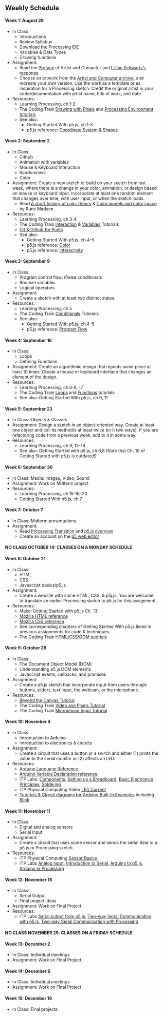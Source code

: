 ## Weekly Schedule
#### Week 1: August 26
* In Class: 
    - Introductions
    - Review Syllabus
    - Download the [Processing IDE](https://processing.org/download/)
    - Variables & Data Types
    - Drawing functions
* Assignment: 
    - Read the [Preface](https://www.atariarchives.org/artist/preface.php) of Artist and Computer and [Lillian Schwartz’s response](https://www.atariarchives.org/artist/sec31.php). 
    - Choose an artwork from the [Artist and Computer archive](https://www.atariarchives.org/artist/), and recreate your own version. Use the work as a template or as inspiration for a Processing sketch. Credit the original artist in your code/documentation with artist name, title of work, and date.
* Resources: 
    - Learning Processing, ch.1-2
    - The Coding Train [Drawing with Pixels](https://www.youtube.com/watch?v=a562vsSI2Po&list=PLRqwX-V7Uu6bsRnSEJ9tRn4V_XCGXovs4) and [Processing Environment tutorials](https://www.youtube.com/playlist?list=PLRqwX-V7Uu6Yo4VdQ4ZTtqRQ1AE4t_Ep9)
    - See also:
      - Getting Started With p5.js, ch.1-3
      - p5.js reference: [Coordinate System & Shapes](https://p5js.org/learn/coordinate-system-and-shapes.html)

#### Week 2: September 2
* In Class: 
    - Github
    - Animation with variables
    - Mouse & Keyboard Interaction
    - Randomness
    - Color
* Assignment: Create a new sketch or build on your sketch from last week, where there is a change in your color, animation, or design based on mouse or keyboard input. Incorporate at least one random element that changes over time, with user input, or when the sketch loads.
    - Read [A short history of color theory](https://programmingdesignsystems.com/color/a-short-history-of-color-theory/index.html) & [Color models and color space](https://programmingdesignsystems.com/color/color-models-and-color-spaces/index.html) by Rune Madsen
* Resources: 
    - Learning Processing, ch.3-4
    - The Coding Train [Interaction](https://www.youtube.com/playlist?list=PLRqwX-V7Uu6by61pbhdvyEpIeymlmnXzD) & [Variables](https://www.youtube.com/playlist?list=PLRqwX-V7Uu6aFNOgoIMSbSYOkKNTo89uf) Tutorials
    - [Git & Github for Poets](https://www.youtube.com/playlist?list=PLRqwX-V7Uu6ZF9C0YMKuns9sLDzK6zoiV)
    - See also:
      - Getting Started With p5.js, ch.4-5
      - p5.js reference: [Color](https://p5js.org/learn/color.htmlhttps://p5js.org/learn/interactivity.html)
      - p5.js reference: [Interactivity](https://p5js.org/learn/interactivity.html)

#### Week 3: September 9
* In Class: 
    - Program control flow: if/else conditionals
    - Boolean variables
    - Logical operators
* Assignment: 
    - Create a sketch with at least two distinct states. 
* Resources: 
    - Learning Processing, ch.5
    - The Coding Train [Conditionals](https://www.youtube.com/playlist?list=PLRqwX-V7Uu6YqykuLs00261JCqnL_NNZ_) Tutorials
    - See also:
      - Getting Started With p5.js, ch.4-5
      - p5.js reference: [Program Flow](https://p5js.org/learn/program-flow.html)
      
#### Week 4: September 16
* In Class: 
    - Loops
    - Defining Functions
* Assignment: Create an algorithmic design that repeats some piece at least 10 times. Create a mouse or keyboard interface that changes an element of the design.
* Resources: 
    - Learning Processing, ch.6-8, 17
    - The Coding Train [Loops](https://www.youtube.com/playlist?list=PLRqwX-V7Uu6bm-3M4Wntd4yYZGKwiKfrQ) and [Functions](https://www.youtube.com/playlist?list=PLRqwX-V7Uu6ajGB2OI3hl5DZsD1Fw1WzR) tutorials
    - See also: Getting Started With p5.js, ch.9, 11

#### Week 5: September 23
* In Class: Objects & Classes
* Assignment: Design a sketch in an object-oriented way. Create at least one object and call its method/s at least twice (or it two ways). If you are refactoring code from a previous week, add to it in some way.
* Resources: 
    - Learning Processing, ch.9, 13-14
    - See also: Getting Started with p5.js, ch.6,8 (Note that Ch. 10 of Getting Started with p5.js is outdated!)

#### Week 6: September 30
* In Class: Media: Images, Video, Sound
* Assignment: Work on Midterm project
* Resources: 
    - Learning Processing, ch.15-16, 20
    - Getting Started With p5.js, ch.7

#### Week 7: October 7
* In Class: Midterm presentations 
* Assignment: 
    - Read [Processing Transition](https://github.com/processing/p5.js/wiki/Processing-transition) and [p5.js overview](https://github.com/processing/p5.js/wiki/p5.js-overview)
    - Create an account on the [p5 web editor](https://editor.p5js.org/)

#### NO CLASS OCTOBER 14: CLASSES ON A MONDAY SCHEDULE

#### Week 8: October 21
* In Class: 
    - HTML
    - CSS
    - Javascript basics/p5.js
* Assignment:
    - Create a website with some HTML, CSS, & p5j.js. You are welcome to translate an earlier Processing sketch to p5.js for this assignment.
* Resources: 
    - Make: Getting Started with p5.js Ch. 13
    - [Mozilla HTML reference](https://developer.mozilla.org/en-US/docs/Web/HTML)
    - [Mozilla CSS reference](https://developer.mozilla.org/en-US/docs/Learn/Getting_started_with_the_web/CSS_basics)
    - See corresponding chapters of Getting Started With p5.js listed in previous assignments for code & techniques.
    - The Coding Train [HTML/CSS/DOM tutorials](https://thecodingtrain.com/Tutorials/8-html-css-dom/)

#### Week 9: October 28
* In Class: 
    - The Document Object Model (DOM)
    - Understanding p5.js DOM elements 
    - Javascript events, callbacks, and promises
* Assignment:
    - Create a p5.js sketch that incorporate input from users through: buttons, sliders, text input, the webcam, or the microphone.
* Resources: 
    - [Beyond the Canvas Tutorial](https://github.com/processing/p5.js/wiki/Beyond-the-canvas)
    - The Coding Train [Video and Pixels Tutorial](https://www.youtube.com/playlist?list=PLRqwX-V7Uu6aKKsDHZdDvN6oCJ2hRY_Ig)
    - The Coding Train [Microphone Input Tutorial](https://www.youtube.com/watch?v=q2IDNkUws-A)

#### Week 10: November 4
* In Class:
    - Introduction to Arduino
    - Introduction to electronics & circuits
* Assignment:
    - Create a circuit that uses a button or a switch and either (1) prints the value to the serial monitor or (2) affects an LED.
* Resources: 
    - [Arduino Language Reference](https://www.arduino.cc/reference/en/)
    - [Arduino Variable Declaration reference](https://www.arduino.cc/en/Reference/VariableDeclaration)
    - ITP Labs: [Components](https://itp.nyu.edu/physcomp/Labs/Components/), [Setting up a Breadboard](https://itp.nyu.edu/physcomp/Labs/Breadboard/), [Basic Electronics Principles](https://itp.nyu.edu/physcomp/Labs/Electronics/), [Soldering](https://itp.nyu.edu/physcomp/Labs/Soldering/)
    - ITP Physical Computing Video [LED Current](https://vimeo.com/showcase/2801639/video/78674965)
    - [Tutorials & Circuit diagrams for Arduino Built-In Examples](https://www.arduino.cc/en/Tutorial/BuiltInExamples) including [Blink](https://www.arduino.cc/en/Tutorial/Blink)

#### Week 11: November 11
* In Class: 
    - Digital and analog sensors
    - Serial Input
* Assignment:
    - Create a circuit that uses some sensor and sends the serial data to a p5.js or Processing sketch.
* Resources: 
    - ITP Physical Computing [Sensor Basics](https://itp.nyu.edu/physcomp/lessons/sensors-the-basics/)
    - ITP Labs [Analog Input](https://itp.nyu.edu/physcomp/labs/labs-arduino-digital-and-analog/analog-in-with-an-arduino/), [Introduction to Serial](https://itp.nyu.edu/physcomp/lab-intro-to-serial-communications/), [Arduino to p5.js](https://itp.nyu.edu/physcomp/labs/labs-serial-communication/lab-serial-input-to-the-p5-js-ide/), [Arduino to Processing](https://itp.nyu.edu/physcomp/labs/labs-serial-communication/serial-output-from-an-arduino/)

#### Week 12: November 18
* In Class: 
    - Serial Output
    - Final project ideas
* Assignment: Work on Final Project
* Resources: 
    - ITP Labs [Serial output from p5.js](https://itp.nyu.edu/physcomp/labs/labs-serial-communication/lab-serial-output-from-p5-js/), [Two-way Serial Communication with p5.js](https://itp.nyu.edu/physcomp/labs/labs-serial-communication/two-way-duplex-serial-communication-using-p5js/), [Two-way Serial Communication with Processing](https://itp.nyu.edu/physcomp/labs/labs-serial-communication/two-way-duplex-serial-communication-using-an-arduino/) 

#### NO CLASS NOVEMBER 25: CLASSES ON A FRIDAY SCHEDULE

#### Week 13: December 2
* In Class: Individual meetings
* Assignment: Work on Final Project

####  Week 14: December 9
* In Class: Individual meetings
* Assignment: Work on Final Project

#### Week 15: December 16
* In Class: Final projects
